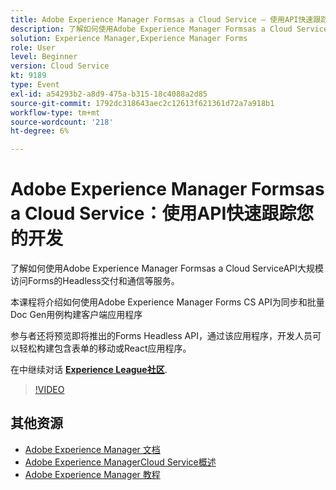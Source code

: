```yaml
---
title: Adobe Experience Manager Formsas a Cloud Service — 使用API快速跟踪您的开发
description: 了解如何使用Adobe Experience Manager Formsas a Cloud ServiceAPI大规模访问Forms的Headless交付和通信等服务。 本课程将介绍如何使用Adobe Experience Manager Forms CS API为同步和Batch Doc Gen用例构建客户端应用程序。 参与者还将预览即将推出的Forms Headless API，通过该应用程序，开发人员可以轻松构建包含表单的移动或React应用程序。
solution: Experience Manager,Experience Manager Forms
role: User
level: Beginner
version: Cloud Service
kt: 9189
type: Event
exl-id: a54293b2-a8d9-475a-b315-18c4088a2d85
source-git-commit: 1792dc318643aec2c12613f621361d72a7a918b1
workflow-type: tm+mt
source-wordcount: '218'
ht-degree: 6%

---
```


# Adobe Experience Manager Formsas a Cloud Service：使用API快速跟踪您的开发

了解如何使用Adobe Experience Manager Formsas a Cloud ServiceAPI大规模访问Forms的Headless交付和通信等服务。 

本课程将介绍如何使用Adobe Experience Manager Forms CS API为同步和批量Doc Gen用例构建客户端应用程序

参与者还将预览即将推出的Forms Headless API，通过该应用程序，开发人员可以轻松构建包含表单的移动或React应用程序。

在中继续对话 **[Experience League社区](https://adobe.ly/3zKLQrw)**.

>[!VIDEO](https://video.tv.adobe.com/v/337724/?quality=12&learn=on&hidetitle=true)

## 其他资源

- [Adobe Experience Manager 文档](https://experienceleague.adobe.com/docs/experience-manager-cloud-service.html)
- [Adobe Experience ManagerCloud Service概述](https://experienceleague.adobe.com/docs/experience-manager-cloud-service/overview/home.html)
- [Adobe Experience Manager 教程](https://experienceleague.adobe.com/docs/experience-manager-tutorials.html)
